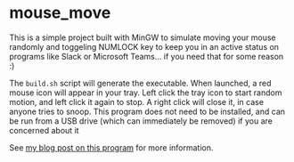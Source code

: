 # mouse_move

This is a simple project built with MinGW to simulate moving your mouse randomly 
and toggeling NUMLOCK key to keep you in an active status on programs like Slack 
or Microsoft Teams... if you need that for some reason :)

The `build.sh` script will generate the executable. When launched, a red mouse
icon will appear in your tray. Left click the tray icon to start random motion,
and left click it again to stop. A right click will close it, in case anyone 
tries to snoop. This program does not need to be installed, and can be run from
a USB drive (which can immediately be removed) if you are concerned about it

See [my blog post on this program](https://ben.land/post/2020/12/19/mouse-mover-work-from-home) for more information.
